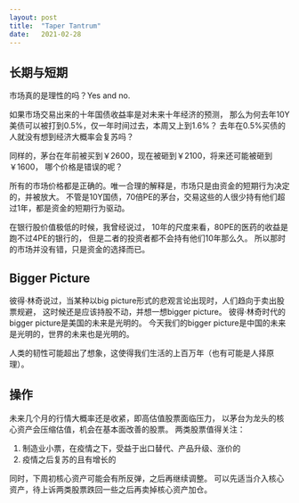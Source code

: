 ```yaml
---
layout: post
title:  "Taper Tantrum"
date:   2021-02-28
---
```


## 长期与短期
市场真的是理性的吗？Yes and no.

如果市场交易出来的十年国债收益率是对未来十年经济的预测，
那么为何去年10Y美债可以被打到0.5%，仅一年时间过去，本周又上到1.6%？
去年在0.5%买债的人就没有想到经济大概率会复苏吗？

同样的，茅台在年前被买到￥2600，现在被砸到￥2100，将来还可能被砸到￥1600，
哪个价格是错误的呢？

所有的市场价格都是正确的。唯一合理的解释是，市场只是由资金的短期行为决定的，并被放大。
不管是10Y国债，70倍PE的茅台，交易这些的人很少持有他们超过1年，都是资金的短期行为驱动。

在银行股价值极低的时候，我曾经说过，
10年的尺度来看，80PE的医药的收益是跑不过4PE的银行的，
但是二者的投资者都不会持有他们10年那么久。
所以那时的市场并没有错，只是资金的选择而已。

## Bigger Picture
彼得·林奇说过，当某种以big picture形式的悲观言论出现时，人们趋向于卖出股票规避，
这时候还是应该持股不动，并想一想bigger picture。
彼得·林奇时代的bigger picture是美国的未来是光明的。
今天我们的bigger picture是中国的未来是光明的，世界的未来也是光明的。

人类的韧性可能超出了想象，这使得我们生活的上百万年（也有可能是人择原理）。

## 操作
未来几个月的行情大概率还是收紧，即高估值股票面临压力，
以茅台为龙头的核心资产会压缩估值，机会在基本面改善的股票。
两类股票值得关注：
1. 制造业小票，在疫情之下，受益于出口替代、产品升级、涨价的
2. 疫情之后复苏的且有增长的

同时，下周初核心资产可能会有所反弹，之后再继续调整。
可以先适当介入核心资产，待上诉两类股票跌回一些之后再卖掉核心资产加仓。


